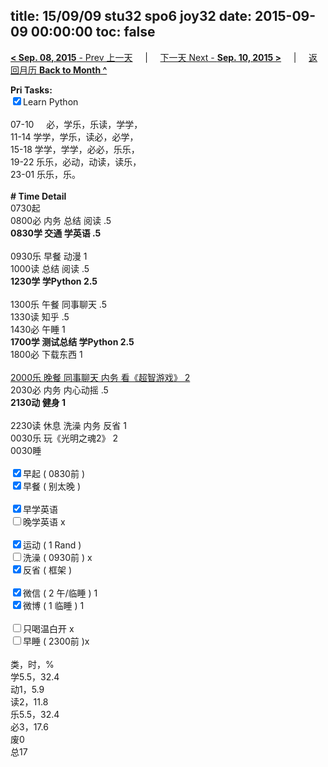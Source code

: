 title: 15/09/09 stu32 spo6 joy32
date: 2015-09-09 00:00:00
toc: false
---
[**< Sep. 08, 2015** - Prev 上一天](/lifelogs/2015/09/d08.html) &nbsp; &nbsp; | &nbsp; &nbsp; [下一天 Next - **Sep. 10, 2015 >**](/lifelogs/2015/09/d10.html) &nbsp; &nbsp; |  &nbsp; &nbsp; [返回月历 **Back to Month ^**](/lifelogs/2015/09/index.html)
<br/><div><strong>Pri Tasks:</strong></div><div><input checked="true" type="checkbox"/>Learn Python</div><div><br/></div><div>07-10     必，学乐，乐读，学学，</div><div>11-14 学学，学乐，读必，必学，</div><div>15-18 学学，学学，必必，乐乐，</div><div>19-22 乐乐，必动，动读，读乐，</div><div>23-01 乐乐，乐。</div><div><br/></div><div><b># Time Detail</b></div><div>0730起</div><div>0800必 内务 总结 阅读 .5</div><div><b>0830学 交通 学英语 .5</b></div><div><br/></div><div>0930乐 早餐 动漫 1</div><div>1000读 总结 阅读 .5</div><div><strong>1230学 学Python 2.5</strong></div><div><br clear="none"/></div><div>1300乐 午餐 同事聊天 .5</div><div>1330读 知乎 .5</div><div>1430必 午睡 1</div><div><strong>1700学 测试总结 学Python 2.5</strong></div><div>1800必 下载东西 1</div><div><br/></div><div><u>2000乐 晚餐 同事聊天 内务 看《超智游戏》 2</u></div><div>2030必 内务 内心动摇 .5</div><div><b>2130动 健身 1</b></div><div><b><br/></b></div><div>2230读 休息 洗澡 内务 反省 1</div><div>0030乐 玩《光明之魂2》 2</div><div>0030睡</div><div><br/></div><div><input checked="true" type="checkbox"/>早起 ( 0830前 ) </div><div><input checked="true" type="checkbox"/>早餐 ( 别太晚 ) </div><div><br/></div><div><div><input checked="true" type="checkbox"/>早学英语</div><div><input type="checkbox"/>晚学英语 x</div><div><br/></div><div><input checked="true" type="checkbox"/>运动 ( 1 Rand ) </div><div><input type="checkbox"/>洗澡 ( 0930前 ) x</div><div><input checked="true" type="checkbox"/>反省 ( 框架 ) </div></div><div><br/></div><div><input checked="true" type="checkbox"/>微信 ( 2 午/临睡 ) 1</div><div><div><input checked="true" type="checkbox"/>微博 ( 1 临睡 ) 1</div><div><br/></div><div><input type="checkbox"/>只喝温白开 x</div></div><div><input type="checkbox"/>早睡 ( 2300前 )x</div><div><br clear="none"/></div><div>类，时，%<br clear="none"/>学5.5，32.4<br clear="none"/>动1，5.9<br clear="none"/>读2，11.8<br clear="none"/>乐5.5，32.4<br clear="none"/>必3，17.6<br clear="none"/>废0<br clear="none"/>总17</div>